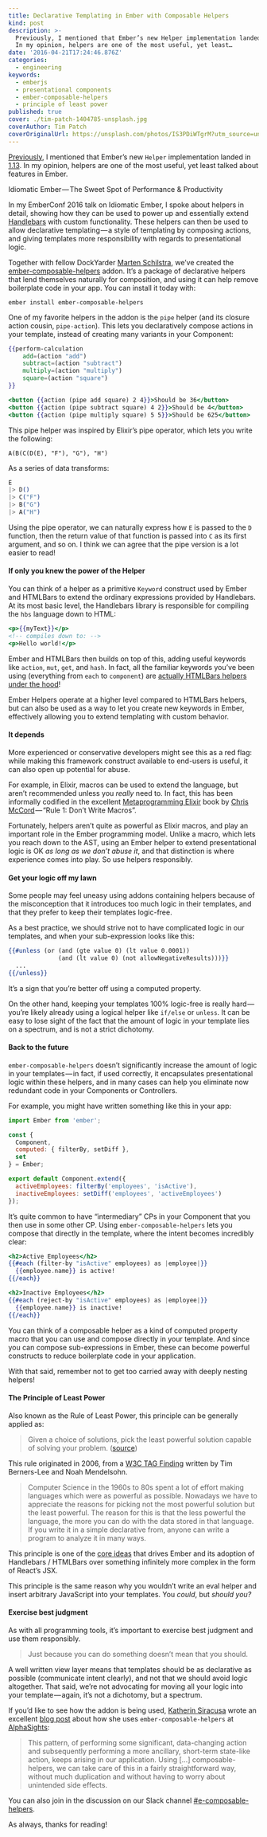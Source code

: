 ```yaml
---
title: Declarative Templating in Ember with Composable Helpers
kind: post
description: >-
  Previously, I mentioned that Ember’s new Helper implementation landed in 1.13.
  In my opinion, helpers are one of the most useful, yet least…
date: '2016-04-21T17:24:46.876Z'
categories:
  - engineering
keywords:
  - emberjs
  - presentational components
  - ember-composable-helpers
  - principle of least power
published: true
cover: ./tim-patch-1404785-unsplash.jpg
coverAuthor: Tim Patch
coverOriginalUrl: https://unsplash.com/photos/IS3PDiWTgrM?utm_source=unsplash&utm_medium=referral&utm_content=creditCopyText
---
```


[Previously](https://emberway.io/route-closure-actions-in-ember-js-d0a7a37a5d1b#.ce4ri08c6), I mentioned that Ember’s new `Helper` implementation landed in [1.13](http://emberjs.com/blog/2015/06/12/ember-1-13-0-released.html#toc_new-ember-js-helper-api). In my opinion, helpers are one of the most useful, yet least talked about features in Ember.

Idiomatic Ember — The Sweet Spot of Performance & Productivity

In my EmberConf 2016 talk on Idiomatic Ember, I spoke about helpers in detail, showing how they can be used to power up and essentially extend [Handlebars](http://handlebarsjs.com/) with custom functionality. These helpers can then be used to allow declarative templating — a style of templating by composing actions, and giving templates more responsibility with regards to presentational logic.

Together with fellow DockYarder [Marten Schilstra](https://twitter.com/Martndemus), we’ve created the [ember-composable-helpers](https://github.com/DockYard/ember-composable-helpers) addon. It’s a package of declarative helpers that lend themselves naturally for composition, and using it can help remove boilerplate code in your app. You can install it today with:

```
ember install ember-composable-helpers
```

One of my favorite helpers in the addon is the `pipe` helper (and its closure action cousin, `pipe-action`). This lets you declaratively compose actions in your template, instead of creating many variants in your Component:

```handlebars
{{perform-calculation
    add=(action "add")
    subtract=(action "subtract")
    multiply=(action "multiply")
    square=(action "square")
}}
```

```handlebars:title=perform-calculation/template.hbs
<button {{action (pipe add square) 2 4}}>Should be 36</button>
<button {{action (pipe subtract square) 4 2}}>Should be 4</button>
<button {{action (pipe multiply square) 5 5}}>Should be 625</button>
```

This pipe helper was inspired by Elixir’s pipe operator, which lets you write the following:

```
A(B(C(D(E), "F"), "G"), "H")
```

As a series of data transforms:

```elixir
E
|> D()
|> C("F")
|> B("G")
|> A("H")
```

Using the pipe operator, we can naturally express how `E` is passed to the `D` function, then the return value of that function is passed into `C` as its first argument, and so on. I think we can agree that the pipe version is a lot easier to read!

#### If only you knew the power of the Helper

You can think of a helper as a primitive `Keyword` construct used by Ember and HTMLBars to extend the ordinary expressions provided by Handlebars. At its most basic level, the Handlebars library is responsible for compiling the `hbs` language down to HTML:

```handlebars
<p>{{myText}}</p>
<!-- compiles down to: -->
<p>Hello world!</p>
```

Ember and HTMLBars then builds on top of this, adding useful keywords like `action`, `mut`, `get`, and `hash`. In fact, all the familiar keywords you’ve been using (everything from `each` to `component`) are [actually HTMLBars helpers under the hood](http://emberjs.com/api/classes/Ember.Templates.helpers.html)!

Ember Helpers operate at a higher level compared to HTMLBars helpers, but can also be used as a way to let you create new keywords in Ember, effectively allowing you to extend templating with custom behavior.

#### It depends

More experienced or conservative developers might see this as a red flag: while making this framework construct available to end-users is useful, it can also open up potential for abuse.

For example, in Elixir, macros can be used to extend the language, but aren’t recommended unless you _really_ need to. In fact, this has been informally codified in the excellent [Metaprogramming Elixir](https://pragprog.com/book/cmelixir/metaprogramming-elixir) book by [Chris McCord](https://twitter.com/chris_mccord) — “Rule 1: Don’t Write Macros”.

Fortunately, helpers aren’t quite as powerful as Elixir macros, and play an important role in the Ember programming model. Unlike a macro, which lets you reach down to the AST, using an Ember helper to extend presentational logic is OK _as long as we don’t abuse it_, and that distinction is where experience comes into play. So use helpers responsibly.

#### Get your logic off my lawn

Some people may feel uneasy using addons containing helpers because of the misconception that it introduces too much logic in their templates, and that they prefer to keep their templates logic-free.

As a best practice, we should strive not to have complicated logic in our templates, and when your sub-expression looks like this:

```handlebars
{{#unless (or (and (gte value 0) (lt value 0.0001))
              (and (lt value 0) (not allowNegativeResults)))}}
  ...
{{/unless}}
```

It’s a sign that you’re better off using a computed property.

On the other hand, keeping your templates 100% logic-free is really hard — you’re likely already using a logical helper like `if/else` or `unless`. It can be easy to lose sight of the fact that the amount of logic in your template lies on a spectrum, and is not a strict dichotomy.

#### Back to the future

`ember-composable-helpers` doesn’t significantly increase the amount of logic in your templates — in fact, if used correctly, it encapsulates presentational logic within these helpers, and in many cases can help you eliminate now redundant code in your Components or Controllers.

For example, you might have written something like this in your app:

```js
import Ember from 'ember';

const {
  Component,
  computed: { filterBy, setDiff },
  set
} = Ember;

export default Component.extend({
  activeEmployees: filterBy('employees', 'isActive'),
  inactiveEmployees: setDiff('employees', 'activeEmployees')
});
```

It’s quite common to have “intermediary” CPs in your Component that you then use in some other CP. Using `ember-composable-helpers` lets you compose that directly in the template, where the intent becomes incredibly clear:

```handlebars
<h2>Active Employees</h2>
{{#each (filter-by "isActive" employees) as |employee|}}
  {{employee.name}} is active!
{{/each}}

<h2>Inactive Employees</h2>
{{#each (reject-by "isActive" employees) as |employee|}}
  {{employee.name}} is inactive!
{{/each}}
```

You can think of a composable helper as a kind of computed property macro that you can use and compose directly in your template. And since you can compose sub-expressions in Ember, these can become powerful constructs to reduce boilerplate code in your application.

With that said, remember not to get too carried away with deeply nesting helpers!

#### The Principle of Least Power

Also known as the Rule of Least Power, this principle can be generally applied as:

> Given a choice of solutions, pick the least powerful solution capable of solving your problem. ([source](http://www.lihaoyi.com/post/StrategicScalaStylePrincipleofLeastPower.html#philosophy-principle-of-least-power))

This rule originated in 2006, from a [W3C TAG Finding](https://www.w3.org/2001/tag/doc/leastPower.html) written by Tim Berners-Lee and Noah Mendelsohn.

> Computer Science in the 1960s to 80s spent a lot of effort making languages which were as powerful as possible. Nowadays we have to appreciate the reasons for picking not the most powerful solution but the least powerful. The reason for this is that the less powerful the language, the more you can do with the data stored in that language. If you write it in a simple declarative from, anyone can write a program to analyze it in many ways.

This principle is one of the [core ideas](https://twitter.com/wycats/status/665713741258821633) that drives Ember and its adoption of Handlebars / HTMLBars over something infinitely more complex in the form of React’s JSX.

This principle is the same reason why you wouldn’t write an eval helper and insert arbitrary JavaScript into your templates. You _could_, but _should you?_

#### Exercise best judgment

As with all programming tools, it’s important to exercise best judgment and use them responsibly.

> Just because you can do something doesn’t mean that you should.

A well written view layer means that templates should be as declarative as possible (communicate intent clearly), and not that we should avoid logic altogether. That said, we’re not advocating for moving all your logic into your template — again, it’s not a dichotomy, but a spectrum.

If you’d like to see how the addon is being used, [Katherin Siracusa](https://twitter.com/katherinlaine) wrote an excellent [blog post](https://m.alphasights.com/composable-helpers-and-route-actions-two-ember-add-ons-you-should-know-655cf39fd9de#.y63wvqjpm) about how she uses `ember-composable-helpers` at [AlphaSights](https://www.alphasights.com):

> This pattern, of performing some significant, data-changing action and subsequently performing a more ancillary, short-term state-like action, keeps arising in our application. Using […] composable-helpers, we can take care of this in a fairly straightforward way, without much duplication and without having to worry about unintended side effects.

You can also join in the discussion on our Slack channel [#e-composable-helpers](https://ember-community-slackin.herokuapp.com/).

As always, thanks for reading!
